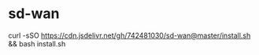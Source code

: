 # sd-wan
curl -sSO https://cdn.jsdelivr.net/gh/742481030/sd-wan@master/install.sh && bash install.sh
